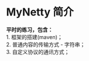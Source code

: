 # MyNetty 简介
**平时的练习，包含：** <br/>
    1. 框架的搭建(maven)；<br/>
    2. 普通内容的传输方式 - 字符串；<br/>
    3. 自定义协议的通讯方式；<br/>
